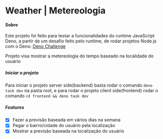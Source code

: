 # Weather | Metereologia

#### Sobre
Este projeto foi feito para testar a funcionalidades do runtime JavaScript Deno, a partir de um desafio feito pelo runtime, de rodar projetos Node.js com o Deno: [Deno Challenge](https://deno.com/blog/node-to-deno-challenge)

Projeto visa mostrar a metereologia do tempo baseado na localidade do usuário

##### Iniciar o projeto
Para iniciar o projeto server side(backend) basta rodar o comando `deno task dev` na pasta root, e para rodar o projeto client side(frontend) rodar o comando `cd frontend && deno task dev`

##### Features
- [x] Fazer a previsão baseada em vários dias na semana
- [x] Pegar o bairro/cidade do usuário pela localização
- [x] Mostrar a previsão baseada na localização do usuário